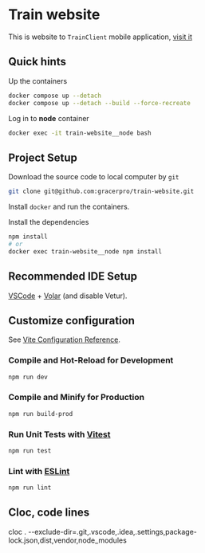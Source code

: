 # Train website

This is website to `TrainClient` mobile application,
[visit it](https://train.vyacheslaff.ru/)

## Quick hints

Up the containers

```bash
docker compose up --detach
docker compose up --detach --build --force-recreate
```

Log in to **node** container

```bash
docker exec -it train-website__node bash
```

## Project Setup

Download the source code to local computer by `git`

```bash
git clone git@github.com:gracerpro/train-website.git
```

Install `docker` and run the containers.

Install the dependencies

```bash
npm install
# or
docker exec train-website__node npm install
```

## Recommended IDE Setup

[VSCode](https://code.visualstudio.com/) + [Volar](https://marketplace.visualstudio.com/items?itemName=Vue.volar) (and disable Vetur).

## Customize configuration

See [Vite Configuration Reference](https://vite.dev/config/).

### Compile and Hot-Reload for Development

```sh
npm run dev
```

### Compile and Minify for Production

```sh
npm run build-prod
```

### Run Unit Tests with [Vitest](https://vitest.dev/)

```sh
npm run test
```

### Lint with [ESLint](https://eslint.org/)

```sh
npm run lint
```

## Cloc, code lines

cloc . --exclude-dir=.git,.vscode,.idea,.settings,package-lock.json,dist,vendor,node_modules
